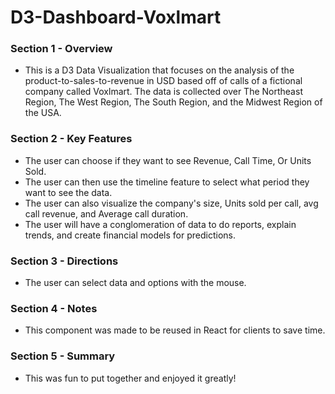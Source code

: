 # D3-Dashboard-Voxlmart

### Section 1 - Overview 
- This is a D3 Data Visualization that focuses on the analysis of the product-to-sales-to-revenue in USD based off of calls of a fictional company called Voxlmart.
  The data is collected over The Northeast Region, The West Region, The South Region, and the Midwest Region of the USA.

### Section 2 - Key Features
- The user can choose if they want to see Revenue, Call Time, Or Units Sold.
- The user can then use the timeline feature to select what period they want to see the data.
- The user can also visualize the company's size, Units sold per call, avg call revenue, and Average call duration. 
- The user will have a conglomeration of data to do reports, explain trends, and create financial models for predictions. 


### Section 3 - Directions
- The user can select data and options with the mouse.

### Section 4 - Notes 
- This component was made to be reused in React for clients to save time.


### Section 5 - Summary 
- This was fun to put together and enjoyed it greatly! 
